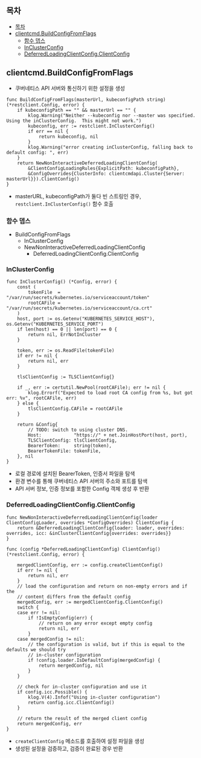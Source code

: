 ## 목차
- [목차](#목차)
- [clientcmd.BuildConfigFromFlags](#clientcmdbuildconfigfromflags)
  - [함수 뎁스](#함수-뎁스)
  - [InClusterConfig](#inclusterconfig)
  - [DeferredLoadingClientConfig.ClientConfig](#deferredloadingclientconfigclientconfig)
  
##  clientcmd.BuildConfigFromFlags
- 쿠버네티스 API 서버와 통신하기 위한 설정을 생성

```golang
func BuildConfigFromFlags(masterUrl, kubeconfigPath string) (*restclient.Config, error) {
	if kubeconfigPath == "" && masterUrl == "" {
		klog.Warning("Neither --kubeconfig nor --master was specified.  Using the inClusterConfig.  This might not work.")
		kubeconfig, err := restclient.InClusterConfig()
		if err == nil {
			return kubeconfig, nil
		}
		klog.Warning("error creating inClusterConfig, falling back to default config: ", err)
	}
	return NewNonInteractiveDeferredLoadingClientConfig(
		&ClientConfigLoadingRules{ExplicitPath: kubeconfigPath},
		&ConfigOverrides{ClusterInfo: clientcmdapi.Cluster{Server: masterUrl}}).ClientConfig()
}
```
- masterURL, kubeconfigPath가 둘다 빈 스트링인 경우, `restclient.InClusterConfig()` 함수 호출

### 함수 뎁스
- BuildConfigFromFlags
  - InClusterConfig
  - NewNonInteractiveDeferredLoadingClientConfig
    - DeferredLoadingClientConfig.ClientConfig
      

### InClusterConfig
```golang
func InClusterConfig() (*Config, error) {
	const (
		tokenFile  = "/var/run/secrets/kubernetes.io/serviceaccount/token"
		rootCAFile = "/var/run/secrets/kubernetes.io/serviceaccount/ca.crt"
	)
	host, port := os.Getenv("KUBERNETES_SERVICE_HOST"), os.Getenv("KUBERNETES_SERVICE_PORT")
	if len(host) == 0 || len(port) == 0 {
		return nil, ErrNotInCluster
	}

	token, err := os.ReadFile(tokenFile)
	if err != nil {
		return nil, err
	}

	tlsClientConfig := TLSClientConfig{}

	if _, err := certutil.NewPool(rootCAFile); err != nil {
		klog.Errorf("Expected to load root CA config from %s, but got err: %v", rootCAFile, err)
	} else {
		tlsClientConfig.CAFile = rootCAFile
	}

	return &Config{
		// TODO: switch to using cluster DNS.
		Host:            "https://" + net.JoinHostPort(host, port),
		TLSClientConfig: tlsClientConfig,
		BearerToken:     string(token),
		BearerTokenFile: tokenFile,
	}, nil
}
```
- 로컬 경로에 설치된 BearerToken, 인증서 파일을 탐색
- 환경 변수를 통해 쿠버네티스 API 서버의 주소와 포트를 탐색
- API 서버 정보, 인증 정보를 포함한 Config 객체 생성 후 반환

### DeferredLoadingClientConfig.ClientConfig
```golang
func NewNonInteractiveDeferredLoadingClientConfig(loader ClientConfigLoader, overrides *ConfigOverrides) ClientConfig {
	return &DeferredLoadingClientConfig{loader: loader, overrides: overrides, icc: &inClusterClientConfig{overrides: overrides}}
}
```

```golang
func (config *DeferredLoadingClientConfig) ClientConfig() (*restclient.Config, error) {

	mergedClientConfig, err := config.createClientConfig()
	if err != nil {
		return nil, err
	}
	// load the configuration and return on non-empty errors and if the
	// content differs from the default config
	mergedConfig, err := mergedClientConfig.ClientConfig()
	switch {
	case err != nil:
		if !IsEmptyConfig(err) {
			// return on any error except empty config
			return nil, err
		}
	case mergedConfig != nil:
		// the configuration is valid, but if this is equal to the defaults we should try
		// in-cluster configuration
		if !config.loader.IsDefaultConfig(mergedConfig) {
			return mergedConfig, nil
		}
	}

	// check for in-cluster configuration and use it
	if config.icc.Possible() {
		klog.V(4).Infof("Using in-cluster configuration")
		return config.icc.ClientConfig()
	}

	// return the result of the merged client config
	return mergedConfig, err
}
```
- `createClientConfig` 메소드를 호출하여 설정 파일을 생성
- 생성된 설정을 검증하고, 검증이 완료된 경우 반환